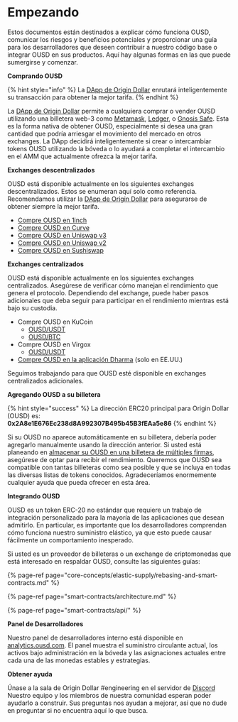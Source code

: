 # Empezando

Estos documentos están destinados a explicar cómo funciona OUSD, comunicar los riesgos y beneficios potenciales y proporcionar una guía para los desarrolladores que deseen contribuir a nuestro código base o integrar OUSD en sus productos. Aquí hay algunas formas en las que puede sumergirse y comenzar.

**Comprando OUSD**

{% hint style="info" %}
La [DApp de Origin Dollar](https://ousd.com/swap) enrutará inteligentemente su transacción para obtener la mejor tarifa.
{% endhint %}

La [DApp de Origin Dollar](https://ousd.com/swap) permite a cualquiera comprar o vender OUSD utilizando una billetera web-3 como [Metamask](https://www.metamask.io), [Ledger](https://www.ledger.com/), o [Gnosis Safe](https://gnosis-safe.io/). Esta es la forma nativa de obtener OUSD, especialmente si desea una gran cantidad que podría arriesgar el movimiento del mercado en otros exchanges. La DApp decidirá inteligentemente si crear o intercambiar tokens OUSD utilizando la bóveda o lo ayudará a completar el intercambio en el AMM que actualmente ofrezca la mejor tarifa.

**Exchanges descentralizados**

OUSD está disponible actualmente en los siguientes exchanges descentralizados. Estos se enumeran aquí solo como referencia. Recomendamos utilizar la [DApp de Origin Dollar](https://ousd.com/swap) para asegurarse de obtener siempre la mejor tarifa.

* [Compre OUSD en 1inch](https://app.1inch.io/#/1/swap/USDT/OUSD)
* [Compre OUSD en Curve](https://curve.fi/factory/9)
* [Compre OUSD en Uniswap v3](https://app.uniswap.org/#/swap?inputCurrency=0xdac17f958d2ee523a2206206994597c13d831ec7&outputCurrency=0x2A8e1E676Ec238d8A992307B495b45B3fEAa5e86)
* [Compre OUSD en Uniswap v2](https://app.uniswap.org/#/swap?inputCurrency=0xdac17f958d2ee523a2206206994597c13d831ec7&outputCurrency=0x2A8e1E676Ec238d8A992307B495b45B3fEAa5e86&use=v2)
* [Compre OUSD en Sushiswap](https://exchange.sushiswapclassic.org/#/swap?inputCurrency=0xdac17f958d2ee523a2206206994597c13d831ec7&outputCurrency=0x2a8e1e676ec238d8a992307b495b45b3feaa5e86)

**Exchanges centralizados**

OUSD está disponible actualmente en los siguientes exchanges centralizados. Asegúrese de verificar cómo manejan el rendimiento que genera el protocolo. Dependiendo del exchange, puede haber pasos adicionales que deba seguir para participar en el rendimiento mientras está bajo su custodia.

* Compre OUSD en KuCoin
  * [OUSD/USDT](https://trade.kucoin.com/OUSD-USDT)
  * [OUSD/BTC](https://trade.kucoin.com/OUSD-BTC)
* Compre OUSD en Virgox
  * [OUSD/USDT](https://virgox.com/exchange/141)
* [Compre OUSD en la aplicación Dharma](https://www.dharma.io/) \(solo en EE.UU.\)

Seguimos trabajando para que OUSD esté disponible en exchanges centralizados adicionales.

**Agregando OUSD a su billetera**

{% hint style="success" %}
La dirección ERC20 principal para Origin Dollar \(OUSD\) es:   
**0x2A8e1E676Ec238d8A992307B495b45B3fEAa5e86**
{% endhint %}

Si su OUSD no aparece automáticamente en su billetera, debería poder agregarlo manualmente usando la dirección anterior. Si usted está planeando en [almacenar su OUSD en una billetera de múltiples firmas](core-concepts/elastic-supply/rebasing-and-smart-contracts.md), asegúrese de optar para recibir el rendimiento. Queremos que OUSD sea compatible con tantas billeteras como sea posible y que se incluya en todas las diversas listas de tokens conocidos. Agradeceríamos enormemente cualquier ayuda que pueda ofrecer en esta área.

**Integrando OUSD**

OUSD es un token ERC-20 no estándar que requiere un trabajo de integración personalizado para la mayoría de las aplicaciones que desean admitirlo. En particular, es importante que los desarrolladores comprendan cómo funciona nuestro suministro elástico, ya que esto puede causar fácilmente un comportamiento inesperado.

Si usted es un proveedor de billeteras o un exchange de criptomonedas que está interesado en respaldar OUSD, consulte las siguientes guías:

{% page-ref page="core-concepts/elastic-supply/rebasing-and-smart-contracts.md" %}

{% page-ref page="smart-contracts/architecture.md" %}

{% page-ref page="smart-contracts/api/" %}

**Panel de Desarrolladores**

Nuestro panel de desarrolladores interno está disponible en [analytics.ousd.com](https://analytics.ousd.com). El panel muestra el suministro circulante actual, los activos bajo administración en la bóveda y las asignaciones actuales entre cada una de las monedas estables y estrategias.

**Obtener ayuda**

Únase a la sala de Origin Dollar \#engineering en el servidor de [Discord](www.originprotocol.com/discord)  Nuestro equipo y los miembros de nuestra comunidad esperan poder ayudarlo a construir. Sus preguntas nos ayudan a mejorar, así que no dude en preguntar si no encuentra aquí lo que busca.

